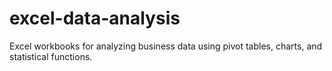 # excel-data-analysis
Excel workbooks for analyzing business data using pivot tables, charts, and statistical functions.
